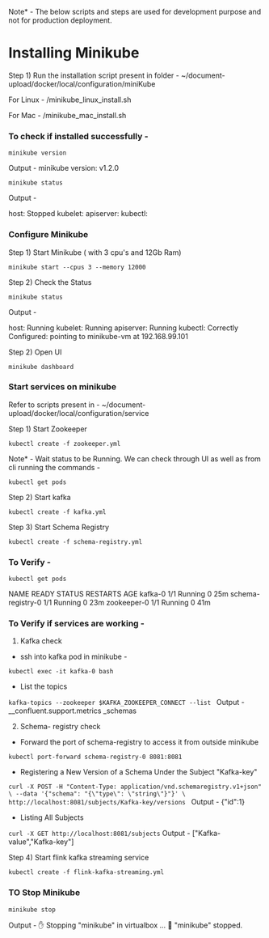 Note* - The below scripts and steps are used for development purpose and not for production deployment.

# Installing Minikube

Step 1) Run the installation script present in folder - 
~/document-upload/docker/local/configuration/miniKube

For Linux - 
/minikube_linux_install.sh 

For Mac - 
/minikube_mac_install.sh 

### To check if installed successfully -

`minikube version`

Output - 
minikube version: v1.2.0

`minikube status`

Output - 

host: Stopped
kubelet: 
apiserver: 
kubectl: 


### Configure Minikube

Step 1) Start Minikube ( with 3 cpu's and 12Gb Ram)

`minikube start --cpus 3 --memory 12000`

Step 2) Check the Status

`minikube status`

Output - 

host: Running
kubelet: Running
apiserver: Running
kubectl: Correctly Configured: pointing to minikube-vm at 192.168.99.101


Step 2) Open UI

`minikube dashboard
`

### Start services on minikube

Refer to scripts present in -
~/document-upload/docker/local/configuration/service

Step 1) Start Zookeeper 

`kubectl create -f zookeeper.yml`

Note* - Wait status to be Running. We can check through UI as well as from cli running the commands - 

`kubectl get pods `

Step 2) Start kafka 

`kubectl create -f kafka.yml`

Step 3) Start Schema Registry 

`kubectl create -f schema-registry.yml`


### To Verify -

`kubectl get pods`

NAME                READY   STATUS    RESTARTS   AGE
kafka-0             1/1     Running   0          25m
schema-registry-0   1/1     Running   0          23m
zookeeper-0         1/1     Running   0          41m

### To Verify if services are working -

1) Kafka check 

- ssh into kafka pod in minikube -

`kubectl exec -it kafka-0 bash`

- List the topics

`kafka-topics --zookeeper $KAFKA_ZOOKEEPER_CONNECT --list
`
Output - 
__confluent.support.metrics
_schemas


2) Schema- registry check

- Forward the port of schema-registry to access it from outside minikube

`kubectl port-forward schema-registry-0 8081:8081
`
- Registering a New Version of a Schema Under the Subject "Kafka-key"

`curl -X POST -H "Content-Type: application/vnd.schemaregistry.v1+json" \
  --data '{"schema": "{\"type\": \"string\"}"}' \
  http://localhost:8081/subjects/Kafka-key/versions
`
Output - 
{"id":1}

- Listing All Subjects
 
` curl -X GET http://localhost:8081/subjects
`
Output - 
 ["Kafka-value","Kafka-key"]
 

Step 4) Start flink kafka streaming service

`kubectl create -f flink-kafka-streaming.yml`


### TO Stop Minikube 

`minikube stop
`

Output - 
✋  Stopping "minikube" in virtualbox ...
🛑  "minikube" stopped.
